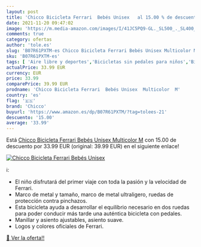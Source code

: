 ```yaml
---
layout: post
title: 'Chicco Bicicleta Ferrari  Bebés Unisex   al 15.00 % de descuento'
date: 2021-11-20 09:47:02
image: 'https://m.media-amazon.com/images/I/41JC5PQ9-GL._SL500_._SL400_.jpg'
comments: true
category: ofertas
author: 'tole.es'
slug: 'B07R61PXTM-es Chicco Bicicleta Ferrari Bebés Unisex Multicolor M'
sku: 'B07R61PXTM-es'
tags: [ 'Aire libre y deportes','Bicicletas sin pedales para niños','Bicicletas, triciclos y correpasillos','Juguetes','Juguetes y juegos','bicicleta','chicco', ]
actualPrice: 33.99 EUR
currency: EUR
price: 33.99
comparePrice: 39.99 EUR
prodname: 'Chicco Bicicleta Ferrari  Bebés Unisex  Multicolor  M'
country: 'es'
flag: '🇪🇸'
brand: 'Chicco'
buyurl: 'https://www.amazon.es/dp/B07R61PXTM/?tag=tolees-21'
descuento: '15.00'
average: '33.99'
---
```


Está [Chicco Bicicleta Ferrari  Bebés Unisex  Multicolor  M](https://www.amazon.es/dp/B07R61PXTM/?tag=tolees-21) con 15.00 de descuento por 33.99 EUR (original: 39.99 EUR) en el siguiente enlace!

[![Chicco Bicicleta Ferrari  Bebés Unisex  ](https://m.media-amazon.com/images/I/41JC5PQ9-GL._SL500_._SL400_.jpg)](https://www.amazon.es/dp/B07R61PXTM/?tag=tolees-21)

ℹ️:

- El niño disfrutará del primer viaje con toda la pasión y la velocidad de Ferrari.
- Marco de metal y tamaño, marco de metal ultraligero, ruedas de protección contra pinchazos.
- Esta bicicleta ayuda a desarrollar el equilibrio necesario en dos ruedas para poder conducir más tarde una auténtica bicicleta con pedales.
- Manillar y asiento ajustables, asiento suave.
- Logos y colores oficiales de Ferrari.

[🛒 Ver la oferta!!](https://www.amazon.es/dp/B07R61PXTM/?tag=tolees-21)
